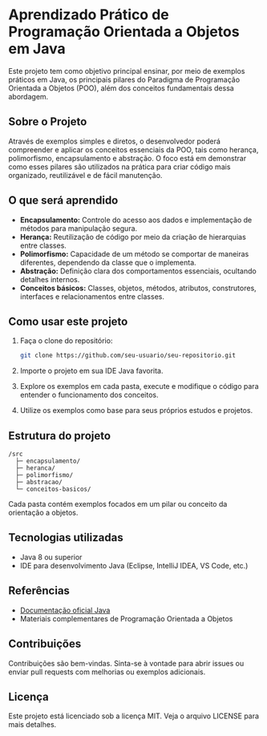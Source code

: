 # Aprendizado Prático de Programação Orientada a Objetos em Java

Este projeto tem como objetivo principal ensinar, por meio de exemplos práticos em Java, os principais pilares do Paradigma de Programação Orientada a Objetos (POO), além dos conceitos fundamentais dessa abordagem.

## Sobre o Projeto

Através de exemplos simples e diretos, o desenvolvedor poderá compreender e aplicar os conceitos essenciais da POO, tais como herança, polimorfismo, encapsulamento e abstração. O foco está em demonstrar como esses pilares são utilizados na prática para criar código mais organizado, reutilizável e de fácil manutenção.

## O que será aprendido

- **Encapsulamento:** Controle do acesso aos dados e implementação de métodos para manipulação segura.
- **Herança:** Reutilização de código por meio da criação de hierarquias entre classes.
- **Polimorfismo:** Capacidade de um método se comportar de maneiras diferentes, dependendo da classe que o implementa.
- **Abstração:** Definição clara dos comportamentos essenciais, ocultando detalhes internos.
- **Conceitos básicos:** Classes, objetos, métodos, atributos, construtores, interfaces e relacionamentos entre classes.

## Como usar este projeto

1. Faça o clone do repositório:
   ```bash
   git clone https://github.com/seu-usuario/seu-repositorio.git
   ```

2. Importe o projeto em sua IDE Java favorita.

3. Explore os exemplos em cada pasta, execute e modifique o código para entender o funcionamento dos conceitos.

4. Utilize os exemplos como base para seus próprios estudos e projetos.

## Estrutura do projeto

```
/src
  ├─ encapsulamento/
  ├─ heranca/
  ├─ polimorfismo/
  ├─ abstracao/
  └─ conceitos-basicos/
```

Cada pasta contém exemplos focados em um pilar ou conceito da orientação a objetos.

## Tecnologias utilizadas

- Java 8 ou superior
- IDE para desenvolvimento Java (Eclipse, IntelliJ IDEA, VS Code, etc.)

## Referências

- [Documentação oficial Java](https://docs.oracle.com/javase/tutorial/java/concepts/)
- Materiais complementares de Programação Orientada a Objetos

## Contribuições

Contribuições são bem-vindas. Sinta-se à vontade para abrir issues ou enviar pull requests com melhorias ou exemplos adicionais.

## Licença

Este projeto está licenciado sob a licença MIT. Veja o arquivo LICENSE para mais detalhes.
